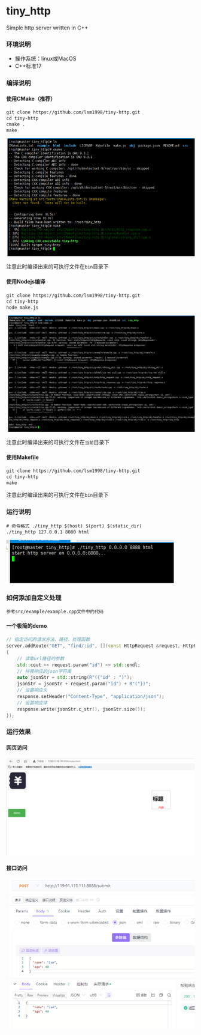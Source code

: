 # tiny_http
Simple http server written in C++

### 环境说明

- 操作系统：linux或MacOS
- C++标准17

### 编译说明

#### 使用CMake（推荐）

````shell
git clone https://github.com/lsm1998/tiny-http.git
cd tiny-http
cmake .
make
````
![cmake编译.png](doc/cmake编译.png)

注意此时编译出来的可执行文件在`bin`目录下

#### 使用Nodejs编译

````shell
git clone https://github.com/lsm1998/tiny-http.git
cd tiny-http
node make.js
````

![nodejs编译.png](doc/nodejs编译.png)

注意此时编译出来的可执行文件在`当前`目录下

#### 使用Makefile

````shell
git clone https://github.com/lsm1998/tiny-http.git
cd tiny-http
make
````

注意此时编译出来的可执行文件在`bin`目录下




### 运行说明

````shell
# 命令格式 ./tiny_http $(host) $(port) $(static_dir) 
./tiny_http 127.0.0.1 8080 html
````

![运行.png](doc/运行.png)

### 如何添加自定义处理

````
参考src/example/example.cpp文件中的代码
````

#### 一个极简的demo

````cpp
// 指定访问的请求方法、路径、处理函数
server.addRoute("GET", "find/:id", [](const HttpRequest &request, HttpResponse &response)
{
    // 读取url路径的参数
    std::cout << request.param("id") << std::endl;
    // 拼接响应的json字符串
    auto jsonStr = std::string(R"({"id" : ")");
    jsonStr = jsonStr + request.param("id") + R"("})";
    // 设置响应头
    response.setHeader("Content-Type", "application/json");
    // 设置响应体
    response.write(jsonStr.c_str(), jsonStr.size());
});
````

### 运行效果

#### 网页访问

![运行效果.png](doc/网页访问.png)

#### 接口访问

![接口访问.png](doc/接口访问.png)